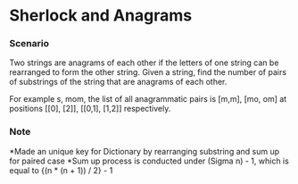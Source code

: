# Sherlock and Anagrams

### Scenario
Two strings are anagrams of each other if the letters of one string can be rearranged to form the other string. Given a string, find the number of pairs of substrings of the string that are anagrams of each other.

For example s, mom, the list of all anagrammatic pairs is [m,m], [mo, om] at positions [[0], [2]], [[0,1], [1,2]] respectively.

### Note
*Made an unique key for Dictionary by rearranging substring and sum up for paired case
*Sum up process is conducted under (Sigma n) - 1, which is equal to {(n * (n + 1)) / 2} - 1